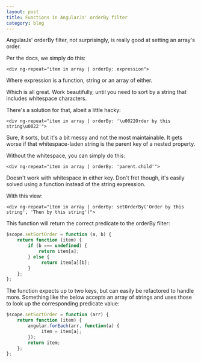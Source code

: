 ```yaml
---
layout: post
title: Functions in AngularJs' orderBy filter
category: blog
---
```


AngularJs' orderBy filter, not surprisingly, is really good at setting an array's order.

Per the docs, we simply do this:

```markup
<div ng-repeat="item in array | orderBy: expression">
```

Where expression is a function, string or an array of either.

Which is all great. Work beautifully, until you need to sort by a string that includes whitespace characters.

There's a solution for that, albeit a little hacky:

```markup
<div ng-repeat="item in array | orderBy: '\u0022Order by this string\u0022'">
```

Sure, it sorts, but it's a bit messy and not the most maintainable. It gets worse if that whitespace-laden string is the parent key of a nested property.

Without the whitespace, you can simply do this:

```markup
<div ng-repeat="item in array | orderBy: 'parent.child'">
```

Doesn't work with whitespace in either key. Don't fret though, it's easily solved using a function instead of the string expression.

With this view:

```markup
<div ng-repeat="item in array | orderBy: setOrderBy('Order by this string', 'Then by this string')">
```

This function will return the correct predicate to the orderBy filter:

```js
$scope.setSortOrder = function (a, b) {
    return function (item) {
        if (b === undefined) {
            return item[a];
        } else {
             return item[a][b];
        }
    };
};
```

The function expects up to two keys, but can easily be refactored to handle more. Something like the below accepts an array of strings and uses those to look up the corresponding predicate value:

```js
$scope.setSortOrder = function (arr) {
    return function (item) {
        angular.forEach(arr, function(a) {
             item = item[a];
        });
        return item;
    };
};
```
